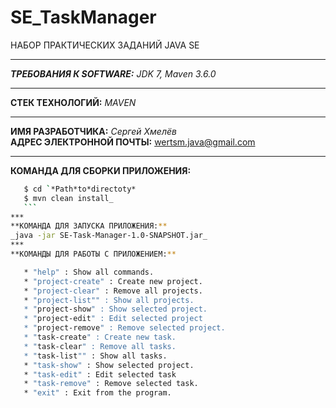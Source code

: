 # SE_TaskManager
НАБОР ПРАКТИЧЕСКИХ ЗАДАНИЙ JAVA SE
***
**_ТРЕБОВАНИЯ К SOFTWARE:_**
_JDK 7, Maven 3.6.0_
***
**СТЕК ТЕХНОЛОГИЙ:**
_MAVEN_
***
**ИМЯ РАЗРАБОТЧИКА:** _Сергей Хмелёв_<br/>
**АДРЕС ЭЛЕКТРОННОЙ ПОЧТЫ:** wertsm.java@gmail.com
***
**КОМАНДА ДЛЯ СБОРКИ ПРИЛОЖЕНИЯ:** 
 ```sh
    $ cd `*Path*to*directoty*
    $ mvn clean install_
    ```
***
**КОМАНДА ДЛЯ ЗАПУСКА ПРИЛОЖЕНИЯ:** 
_java -jar SE-Task-Manager-1.0-SNAPSHOT.jar_
***
**КОМАНДЫ ДЛЯ РАБОТЫ С ПРИЛОЖЕНИЕМ:**

    * "help" : Show all commands.
    * "project-create" : Create new project.
    * "project-clear" : Remove all projects.
    * "project-list"" : Show all projects.
    * "project-show" : Show selected project.
    * "project-edit" : Edit selected project
    * "project-remove" : Remove selected project.
    * "task-create" : Create new task.
    * "task-clear" : Remove all tasks.
    * "task-list"" : Show all tasks.
    * "task-show" : Show selected project.
    * "task-edit" : Edit selected task
    * "task-remove" : Remove selected task.
    * "exit" : Exit from the program.
